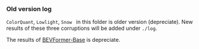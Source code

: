 ### Old version log

`ColorQuant`, `Lowlight`, `Snow ` in this folder is older version (depreciate). New results of these three corruptions will be added under `./log`.

The results of [BEVFormer-Base](./bevformer_base.log) is depreciate.